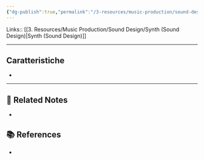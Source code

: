 ```yaml
---
{"dg-publish":true,"permalink":"/3-resources/music-production/sound-design/synth-wobble-bass-sound-design/","tags":["note"]}
---
```


Links:: [[3. Resources/Music Production/Sound Design/Synth (Sound Design)\|Synth (Sound Design)]]

---

## Caratteristiche

- 





---

## 🔗 Related Notes

- 

## 📚 References

- 